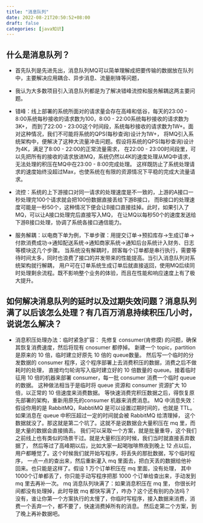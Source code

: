 ```yaml
---
title: "消息队列"
date: 2022-08-21T20:50:52+08:00
draft: false
categories: [java知识]
---
```

## 什么是消息队列？

* 首先队列是先进先出，消息队列MQ可以简单理解成把要传输的数据放在队列中，主要解决应用耦合、异步消息、流量削锋等问题， 
* 我认为大多数项目引入消息队列都是为了解决错峰流控和服务解耦这两主要问题。 


* 错峰：线上部署的系统所面对的请求量会存在高峰和低谷，每天的23:00 - 8:00系统每秒接收的请求数为100，8:00 - 22:00系统每秒接收的请求数为3K+，
而到了22:00 - 23:00这个时间段，系统每秒接收的请求数为1W+。面对这种情况，我们不可能将系统的QPS(每秒查询)设计为1W+，
将MQ引入系统架构中，便解决了这种大流量冲击问题。假设将系统的QPS(每秒查询)设计为4K，满足了8:00 - 22:00的正常流量需求，
在22:00 - 23:00时间段里，可以先把所有的接收的请求放进MQ，系统仍然以4K的速度处理从MQ中请求，无法处理的积压在MQ中在23:00 - 8:00完成处理。
这样既防止了系统处理请求的速度始终没超过Max，也使系统在有限的资源情况下平稳的完成大流量请求。 
* 流控：系统的上下游接口对同一请求的处理速度是不一致的，上游的A接口一秒处理完100个请求就会把100份数据直接丢给下游B接口，
而B接口的处理速度可能是一秒50个，这种情况下便会让B接口直接挂掉。此时，如果引入了MQ，可以让A接口处理完后直接写入MQ，
在让MQ以每秒50个的速度发送给下游B接口处理，协调了系统各接口通信能力。


* 服务解耦：以电商下单为例，下单步骤：用提交订单->预扣库存->生成订单->付款消费成功->通知配送系统->通知商家系统->通知后台系统计入财务、日志等模块这几个步骤。
当系统没有解耦时，顾客每个订单都是串行执行，需要等待时间太多，同时也浪费了接口的并发带来的性能提高。当引入消息队列对系统架构就行解耦，
用户可在订单系统生成订单后就直接返回，使用MQ后续同时处理剩余流程。既不影响整个业务的体验，而且在性能和响应速度上有了极大提升。

## 如何解决消息队列的延时以及过期失效问题？消息队列满了以后该怎么处理？有几百万消息持续积压几小时，说说怎么解决？

* 消息积压处理办法：临时紧急扩容： 先修复 consumer(肯修摸) 的问题，确保其恢复消费速度，然后将现有 cnosumer 都停掉。 
新建一个 topic，partition 是原来的 10 倍，临时建立好原先 10 倍的 queue数量。
然后写一个临时的分发数据的 consumer 程序，这个程序部署上去消费积压的数据，消费之后不做耗时的处理，
直接均匀轮询写入临时建立好的 10 倍数量的 queue。接着临时征用 10 倍的机器来部署 consumer，每一批 consumer 消费一个临时 queue 的数据。
这种做法相当于是临时将 queue 资源和 consumer 资源扩大 10 倍，以正常的 10 倍速度来消费数据。 
等快速消费完积压数据之后，得恢复原先部署的架构，重新用原先的consumer 机器来消费消息。
MQ 中消息失效：假设你用的是 RabbitMQ，RabbtiMQ 是可以设置过期时间的，也就是 TTL。如果消息在 queue 中积压超过一定的时间就会被 RabbitMQ 给清理掉，
这个数据就没了。那这就是第二个坑了。这就不是说数据会大量积压在 mq 里，而是大量的数据会直接搞丢。
我们可以采取一个方案，就是批量重导，这个我们之前线上也有类似的场景干过。就是大量积压的时候，我们当时就直接丢弃数据了，
然后等过了高峰期以后，比如大家一起喝咖啡熬夜到晚上 12 点以后，用户都睡觉了。这个时候我们就开始写程序，将丢失的那批数据，写个临时程序，
一点一点的查出来，然后重新灌入 mq 里面去，把白天丢的数据给他补回来。也只能是这样了。假设 1 万个订单积压在 mq 里面，没有处理，
其中 1000个订单都丢了，你只能手动写程序把那 1000 个订单给查出来，手动发到 mq 里去再补一次。 mq 消息队列块满了：如果消息积压在 mq 里，
你很长时间都没有处理掉，此时导致 mq 都快写满了，咋办？这个还有别的办法吗？
没有，谁让你第一个方案执行的太慢了，你临时写程序，接入数据来消费，消费一个丢弃一个，都不要了，快速消费掉所有的消息。
然后走第二个方案，到了晚上再补数据吧。

